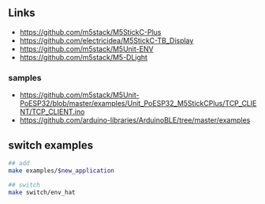 ## Links

- https://github.com/m5stack/M5StickC-Plus
- https://github.com/electricidea/M5StickC-TB_Display
- https://github.com/m5stack/M5Unit-ENV
- https://github.com/m5stack/M5-DLight

### samples

- https://github.com/m5stack/M5Unit-PoESP32/blob/master/examples/Unit_PoESP32_M5StickCPlus/TCP_CLIENT/TCP_CLIENT.ino
- https://github.com/arduino-libraries/ArduinoBLE/tree/master/examples

## switch examples

```sh
## add
make examples/$new_application

## switch
make switch/env_hat
```
